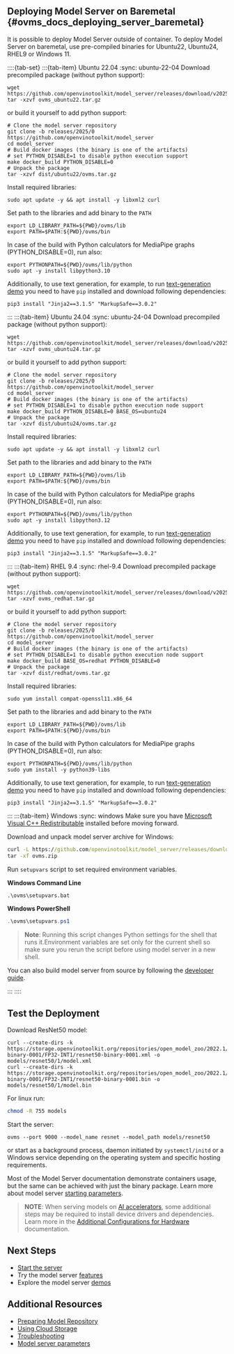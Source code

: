 ## Deploying Model Server on Baremetal {#ovms_docs_deploying_server_baremetal}

It is possible to deploy Model Server outside of container.
To deploy Model Server on baremetal, use pre-compiled binaries for Ubuntu22, Ubuntu24, RHEL9 or Windows 11.

::::{tab-set}
:::{tab-item} Ubuntu 22.04
:sync: ubuntu-22-04
Download precompiled package (without python support):
```{code} sh
wget https://github.com/openvinotoolkit/model_server/releases/download/v2025.0/ovms_ubuntu22.tar.gz
tar -xzvf ovms_ubuntu22.tar.gz
```
or build it yourself to add python support:
```{code} sh
# Clone the model server repository
git clone -b releases/2025/0 https://github.com/openvinotoolkit/model_server
cd model_server
# Build docker images (the binary is one of the artifacts)
# set PYTHON_DISABLE=1 to disable python execution support
make docker_build PYTHON_DISABLE=0
# Unpack the package
tar -xzvf dist/ubuntu22/ovms.tar.gz
```
Install required libraries:
```{code} sh
sudo apt update -y && apt install -y libxml2 curl
```
Set path to the libraries and add binary to the `PATH`
```{code} sh
export LD_LIBRARY_PATH=${PWD}/ovms/lib
export PATH=$PATH:${PWD}/ovms/bin
```
In case of the build with Python calculators for MediaPipe graphs (PYTHON_DISABLE=0), run also:
```{code} sh
export PYTHONPATH=${PWD}/ovms/lib/python
sudo apt -y install libpython3.10
```
Additionally, to use text generation, for example, to run [text-generation demo](../demos/continuous_batching/README.md) you need to have `pip` installed and download following dependencies: 
```
pip3 install "Jinja2==3.1.5" "MarkupSafe==3.0.2"
```
:::
:::{tab-item} Ubuntu 24.04
:sync: ubuntu-24-04
Download precompiled package (without python support):
```{code} sh
wget https://github.com/openvinotoolkit/model_server/releases/download/v2025.0/ovms_ubuntu24.tar.gz
tar -xzvf ovms_ubuntu24.tar.gz
```
or build it yourself to add python support:
```{code} sh
# Clone the model server repository
git clone -b releases/2025/0 https://github.com/openvinotoolkit/model_server
cd model_server
# Build docker images (the binary is one of the artifacts)
# set PYTHON_DISABLE=1 to disable python execution node support
make docker_build PYTHON_DISABLE=0 BASE_OS=ubuntu24
# Unpack the package
tar -xzvf dist/ubuntu24/ovms.tar.gz
```
Install required libraries:
```{code} sh
sudo apt update -y && apt install -y libxml2 curl
```
Set path to the libraries and add binary to the `PATH`
```{code} sh
export LD_LIBRARY_PATH=${PWD}/ovms/lib
export PATH=$PATH:${PWD}/ovms/bin
```
In case of the build with Python calculators for MediaPipe graphs (PYTHON_DISABLE=0), run also:
```{code} sh
export PYTHONPATH=${PWD}/ovms/lib/python
sudo apt -y install libpython3.12
```

Additionally, to use text generation, for example, to run [text-generation demo](../demos/continuous_batching/README.md) you need to have `pip` installed and download following dependencies: 
```
pip3 install "Jinja2==3.1.5" "MarkupSafe==3.0.2"
```
:::
:::{tab-item} RHEL 9.4
:sync: rhel-9.4
Download precompiled package (without python support):
```{code} sh
wget https://github.com/openvinotoolkit/model_server/releases/download/v2025.0/ovms_redhat.tar.gz
tar -xzvf ovms_redhat.tar.gz
```
or build it yourself to add python support:
```{code} sh
# Clone the model server repository
git clone -b releases/2025/0 https://github.com/openvinotoolkit/model_server
cd model_server
# Build docker images (the binary is one of the artifacts)
# set PYTHON_DISABLE=1 to disable python execution node support
make docker_build BASE_OS=redhat PYTHON_DISABLE=0
# Unpack the package
tar -xzvf dist/redhat/ovms.tar.gz
```
Install required libraries:
```{code} sh
sudo yum install compat-openssl11.x86_64
```
Set path to the libraries and add binary to the `PATH`
```{code} sh
export LD_LIBRARY_PATH=${PWD}/ovms/lib
export PATH=$PATH:${PWD}/ovms/bin
```
In case of the build with Python calculators for MediaPipe graphs (PYTHON_DISABLE=0), run also:
```{code} sh
export PYTHONPATH=${PWD}/ovms/lib/python
sudo yum install -y python39-libs
```

Additionally, to use text generation, for example, to run [text-generation demo](../demos/continuous_batching/README.md) you need to have `pip` installed and download following dependencies: 
```
pip3 install "Jinja2==3.1.5" "MarkupSafe==3.0.2"
```
:::
:::{tab-item} Windows
:sync: windows
Make sure you have [Microsoft Visual C++ Redistributable](https://aka.ms/vs/17/release/VC_redist.x64.exe) installed before moving forward.

Download and unpack model server archive for Windows:

```bat
curl -L https://github.com/openvinotoolkit/model_server/releases/download/v2025.0/ovms_windows.zip -o ovms.zip
tar -xf ovms.zip
```

Run `setupvars` script to set required environment variables. 

**Windows Command Line**
```bat
.\ovms\setupvars.bat
```

**Windows PowerShell**
```powershell
.\ovms\setupvars.ps1
```

> **Note**: Running this script changes Python settings for the shell that runs it.Environment variables are set only for the current shell so make sure you rerun the script before using model server in a new shell. 

You can also build model server from source by following the [developer guide](windows_developer_guide.md).

:::
::::

## Test the Deployment

Download ResNet50 model:
```console
curl --create-dirs -k https://storage.openvinotoolkit.org/repositories/open_model_zoo/2022.1/models_bin/2/resnet50-binary-0001/FP32-INT1/resnet50-binary-0001.xml -o models/resnet50/1/model.xml
curl --create-dirs -k https://storage.openvinotoolkit.org/repositories/open_model_zoo/2022.1/models_bin/2/resnet50-binary-0001/FP32-INT1/resnet50-binary-0001.bin -o models/resnet50/1/model.bin
```

For linux run:
```bash
chmod -R 755 models
```
Start the server:
```console
ovms --port 9000 --model_name resnet --model_path models/resnet50
```

or start as a background process, daemon initiated by ```systemctl/initd``` or a Windows service depending on the operating system and specific hosting requirements.

Most of the Model Server documentation demonstrate containers usage, but the same can be achieved with just the binary package.
Learn more about model server [starting parameters](parameters.md).

> **NOTE**:
> When serving models on [AI accelerators](accelerators.md), some additional steps may be required to install device drivers and dependencies.
> Learn more in the [Additional Configurations for Hardware](https://docs.openvino.ai/2025/get-started/install-openvino/configurations.html) documentation.


## Next Steps

- [Start the server](starting_server.md)
- Try the model server [features](features.md)
- Explore the model server [demos](../demos/README.md)

## Additional Resources

- [Preparing Model Repository](models_repository.md)
- [Using Cloud Storage](using_cloud_storage.md)
- [Troubleshooting](troubleshooting.md)
- [Model server parameters](parameters.md)
